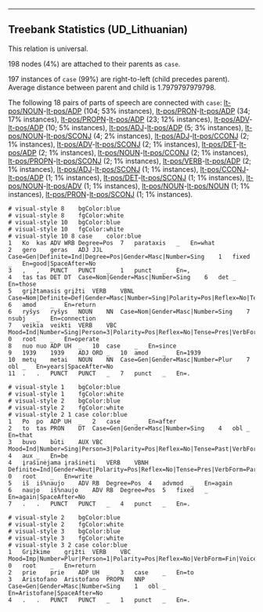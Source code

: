 

--------------------------------------------------------------------------------

## Treebank Statistics (UD_Lithuanian)

This relation is universal.

198 nodes (4%) are attached to their parents as `case`.

197 instances of `case` (99%) are right-to-left (child precedes parent).
Average distance between parent and child is 1.7979797979798.

The following 18 pairs of parts of speech are connected with `case`: [lt-pos/NOUN]()-[lt-pos/ADP]() (104; 53% instances), [lt-pos/PRON]()-[lt-pos/ADP]() (34; 17% instances), [lt-pos/PROPN]()-[lt-pos/ADP]() (23; 12% instances), [lt-pos/ADV]()-[lt-pos/ADP]() (10; 5% instances), [lt-pos/ADJ]()-[lt-pos/ADP]() (5; 3% instances), [lt-pos/NOUN]()-[lt-pos/SCONJ]() (4; 2% instances), [lt-pos/ADJ]()-[lt-pos/CCONJ]() (2; 1% instances), [lt-pos/ADV]()-[lt-pos/SCONJ]() (2; 1% instances), [lt-pos/DET]()-[lt-pos/ADP]() (2; 1% instances), [lt-pos/NOUN]()-[lt-pos/CCONJ]() (2; 1% instances), [lt-pos/PROPN]()-[lt-pos/SCONJ]() (2; 1% instances), [lt-pos/VERB]()-[lt-pos/ADP]() (2; 1% instances), [lt-pos/ADJ]()-[lt-pos/SCONJ]() (1; 1% instances), [lt-pos/CCONJ]()-[lt-pos/ADP]() (1; 1% instances), [lt-pos/DET]()-[lt-pos/SCONJ]() (1; 1% instances), [lt-pos/NOUN]()-[lt-pos/ADV]() (1; 1% instances), [lt-pos/NOUN]()-[lt-pos/NOUN]() (1; 1% instances), [lt-pos/PRON]()-[lt-pos/SCONJ]() (1; 1% instances).


~~~ conllu
# visual-style 8	bgColor:blue
# visual-style 8	fgColor:white
# visual-style 10	bgColor:blue
# visual-style 10	fgColor:white
# visual-style 10 8 case	color:blue
1	Ko	kas	ADV	WRB	Degree=Pos	7	parataxis	_	En=what
2	gero	geras	ADJ	JJL	Case=Gen|Definite=Ind|Degree=Pos|Gender=Masc|Number=Sing	1	fixed	_	En=good|SpaceAfter=No
3	,	,	PUNCT	PUNCT	_	1	punct	_	En=,
4	tas	tas	DET	DT	Case=Nom|Gender=Masc|Number=Sing	6	det	_	En=those
5	grįžtamasis	grįžti	VERB	VBNL	Case=Nom|Definite=Def|Gender=Masc|Number=Sing|Polarity=Pos|Reflex=No|Tense=Pres|VerbForm=Part|Voice=Pass	6	amod	_	En=return
6	ryšys	ryšys	NOUN	NN	Case=Nom|Gender=Masc|Number=Sing	7	nsubj	_	En=connection
7	veikia	veikti	VERB	VBC	Mood=Ind|Number=Sing|Person=3|Polarity=Pos|Reflex=No|Tense=Pres|VerbForm=Fin|Voice=Act	0	root	_	En=operate
8	nuo	nuo	ADP	UH	_	10	case	_	En=since
9	1939	1939	ADJ	ORD	_	10	amod	_	En=1939
10	metų	metai	NOUN	NN	Case=Gen|Gender=Masc|Number=Plur	7	obl	_	En=years|SpaceAfter=No
11	.	.	PUNCT	PUNCT	_	7	punct	_	En=.

~~~


~~~ conllu
# visual-style 1	bgColor:blue
# visual-style 1	fgColor:white
# visual-style 2	bgColor:blue
# visual-style 2	fgColor:white
# visual-style 2 1 case	color:blue
1	Po	po	ADP	UH	_	2	case	_	En=after
2	to	tas	PRON	DT	Case=Gen|Gender=Masc|Number=Sing	4	obl	_	En=that
3	buvo	būti	AUX	VBC	Mood=Ind|Number=Sing|Person=3|Polarity=Pos|Reflex=No|Tense=Past|VerbForm=Fin|Voice=Act	4	aux	_	En=be
4	įrašinėjama	įrašinėti	VERB	VBNH	Definite=Ind|Gender=Neut|Polarity=Pos|Reflex=No|Tense=Pres|VerbForm=Part|Voice=Pass	0	root	_	En=write
5	iš	iš%naujo	ADV	RB	Degree=Pos	4	advmod	_	En=again
6	naujo	iš%naujo	ADV	RB	Degree=Pos	5	fixed	_	En=again|SpaceAfter=No
7	.	.	PUNCT	PUNCT	_	4	punct	_	En=.

~~~


~~~ conllu
# visual-style 2	bgColor:blue
# visual-style 2	fgColor:white
# visual-style 3	bgColor:blue
# visual-style 3	fgColor:white
# visual-style 3 2 case	color:blue
1	Grįžkime	grįžti	VERB	VBC	Mood=Imp|Number=Plur|Person=1|Polarity=Pos|Reflex=No|VerbForm=Fin|Voice=Act	0	root	_	En=return
2	prie	prie	ADP	UH	_	3	case	_	En=to
3	Aristofano	Aristofano	PROPN	NNP	Case=Gen|Gender=Masc|Number=Sing	1	obl	_	En=Aristofane|SpaceAfter=No
4	.	.	PUNCT	PUNCT	_	1	punct	_	En=.

~~~


